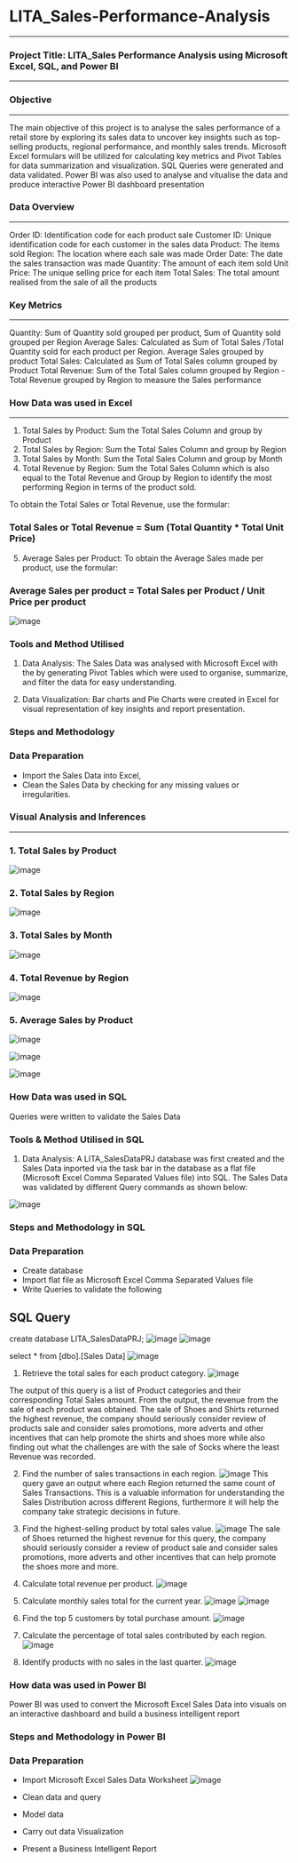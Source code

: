 # LITA_Sales-Performance-Analysis
----

### Project Title: LITA_Sales Performance Analysis using Microsoft Excel, SQL, and Power BI
---

### Objective
---
The main objective of this project is to analyse the sales performance of a retail store by exploring its sales data to uncover key insights such as top-selling products, 
regional performance, and monthly sales trends. Microsoft Excel formulars will be utilized for calculating key metrics and Pivot Tables for data summarization and visualization. SQL Queries were generated and data validated. Power BI was also used to analyse and vitualise the data and produce  interactive Power BI dashboard presentation 

### Data Overview
---
Order ID: Identification code for each product sale 
Customer ID: Unique identification code for each customer in the sales data 
Product: The items sold
Region: The location where each sale was made
Order Date: The date the sales transaction was made
Quantity: The amount of each item sold
Unit Price:  The unique selling price for each item
Total Sales: The total amount realised from the sale of all the products

### Key Metrics
---
Quantity:  Sum of Quantity sold grouped per product, Sum of Quantity sold grouped per Region
Average Sales: Calculated as Sum of Total Sales /Total Quantity sold for each product per Region. Average Sales grouped by product
Total Sales: Calculated as Sum of Total Sales column grouped by Product 
Total Revenue: Sum of the Total Sales column grouped by Region - Total Revenue grouped by Region to measure the Sales performance 

### How Data was used in Excel
---
1. Total Sales by Product: Sum the Total Sales Column and group by Product
2. Total Sales by Region: Sum the Total Sales Column and group by Region
3. Total Sales by Month: Sum the Total Sales Column and group by Month 
4. Total Revenue by Region: Sum the Total Sales Column which is also equal to the Total Revenue and Group by Region
   to identify the most performing Region in terms of the product sold. 

To obtain the Total Sales or Total Revenue, use the formular:
### Total Sales or Total Revenue = Sum (Total Quantity * Total Unit Price)

5. Average Sales per Product: To obtain the Average Sales made per product, use the formular: 
### Average Sales per product = Total Sales per Product / Unit Price per product

![image](https://github.com/user-attachments/assets/f3027f2e-a48e-4e8a-acb4-8600abdf332f)

### Tools and Method Utilised
1. Data Analysis: The Sales Data was analysed with Microsoft Excel with the by generating Pivot Tables which were used to organise, 
summarize, and filter the data for easy understanding. 

2. Data Visualization: Bar charts and Pie Charts were created in Excel for visual representation of key insights and report presentation.

### Steps and Methodology

### Data Preparation
* Import the Sales Data into Excel,
* Clean the Sales Data by checking for any missing values or irregularities. 

### Visual Analysis and Inferences
---
### 1. Total Sales by Product
![image](https://github.com/user-attachments/assets/7ca0fa0f-d311-4e94-be33-2fecfd522d07)

### 2. Total Sales by Region
![image](https://github.com/user-attachments/assets/65d9eac5-510d-4cc6-b180-e7225610bbd0)

### 3. Total Sales by Month
![image](https://github.com/user-attachments/assets/5ecbf28b-1677-488a-b140-b3cd742911ba)

### 4. Total Revenue by Region
   ![image](https://github.com/user-attachments/assets/bf38f856-bec6-4f4b-8ce8-ec155ecd276a)
   
### 5. Average Sales by Product
![image](https://github.com/user-attachments/assets/f28e2a8c-48b4-4f83-97fc-6e754ee40728)

![image](https://github.com/user-attachments/assets/3e9db45b-ce02-4e39-a12f-ed762013cb8d)

![image](https://github.com/user-attachments/assets/21e9db4e-fdf7-4792-9bf1-327dec30827d)

### How Data was used in SQL
Queries were written to validate the Sales Data

### Tools & Method Utilised in SQL
1. Data Analysis: A LITA_SalesDataPRJ database was first created and the Sales Data inported via the task bar in the database as a flat file (Microsoft Excel Comma Separated Values file) into SQL. The Sales Data was validated by different Query commands as shown below:
    
![image](https://github.com/user-attachments/assets/2f7b46b5-84ef-4e95-a23d-9e73d2795303)

### Steps and Methodology in SQL

### Data Preparation
* Create database
* Import flat file as Microsoft Excel Comma Separated Values file
* Write Queries to validate the following

SQL Query
---
create database LITA_SalesDataPRJ;
![image](https://github.com/user-attachments/assets/1d3a5290-3441-4b66-a501-39ed3b06cc05)
![image](https://github.com/user-attachments/assets/97ddeb04-89ea-4ea0-8755-c4fcdb349e97)

select * from [dbo].[Sales Data]
![image](https://github.com/user-attachments/assets/630e86a5-7e01-4b93-8ec6-f086121399bf)

1. Retrieve the total sales for each product category.
![image](https://github.com/user-attachments/assets/de6660ab-2b49-4f0a-b79b-56eb8077fc2d)

The output of this query is a list of Product categories and their corresponding Total Sales amount. From the output, the revenue from the sale of each product was obtained. The sale of Shoes and Shirts returned the highest revenue, the company should seriously consider review of products sale and consider sales promotions, more adverts and other incentives that can help promote the shirts and shoes more while also finding out what the challenges are with the sale of Socks where the least Revenue was recorded.

2. Find the number of sales transactions in each region.
![image](https://github.com/user-attachments/assets/a545a844-93f5-4e49-8715-24c810239117)
This query gave an output where each Region returned the same count of Sales Transactions. This is a valuable information for understanding the Sales Distribution across different Regions, furthermore it will help the company take strategic decisions in future.

3. Find the highest-selling product by total sales value.
![image](https://github.com/user-attachments/assets/d3f99767-2e56-4026-88fb-6dce5aa01af9)
The sale of Shoes returned the highest revenue for this query, the company should seriously consider a review of product sale and consider sales promotions, more adverts and other incentives that can help promote the shoes more and more.
   
4. Calculate total revenue per product.
![image](https://github.com/user-attachments/assets/041cc0a2-007a-4c02-9c96-eb38addd3dbd)

   
5. Calculate monthly sales total for the current year.
![image](https://github.com/user-attachments/assets/1bd7330a-3715-42ae-bffa-1093881eb673)
![image](https://github.com/user-attachments/assets/064b1451-682d-4129-bbda-6888b93a3af9)


6. Find the top 5 customers by total purchase amount.
![image](https://github.com/user-attachments/assets/3a48bae6-85ad-4b1e-9335-1be14488a686)


7. Calculate the percentage of total sales contributed by each region.
![image](https://github.com/user-attachments/assets/78ba1315-b515-42fb-8067-ca7d40ea4228)


8. Identify products with no sales in the last quarter.
![image](https://github.com/user-attachments/assets/75a3b6c8-cc9e-44b5-8211-c6dd4bce1644)


### How data was used in Power BI
Power BI was used to convert the Microsoft Excel Sales Data into visuals on an interactive dashboard and build a business intelligent report 

### Steps and Methodology in Power BI

### Data Preparation
* Import Microsoft Excel Sales Data Worksheet
![image](https://github.com/user-attachments/assets/edcbec31-b1e6-4aca-bf3c-119c12e9c114)

* Clean data and query
* Model data
* Carry out data Visualization
* Present a Business Intelligent Report

  



   










